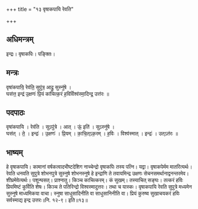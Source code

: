 +++
title = "१३ वृषाकपायि रेवति"

+++
## अधिमन्त्रम्
इन्द्रः। वृषाकपिः। पङ्क्तिः।

## मन्त्रः
वृषा॑कपायि॒ रेव॑ति॒ सुपु॑त्र॒ आदु॒ सुस्नु॑षे ।  
घस॑त्त॒ इन्द्र॑ उ॒क्षणः॑ प्रि॒यं का॑चित्क॒रं ह॒विर्विश्व॑स्मा॒दिन्द्र॒ उत्त॑रः ॥

## पदपाठः
वृषा॑कपायि । रेव॑ति । सुऽपु॑त्रे । आत् । ऊं॒ इति॑ । सुऽस्नु॑षे ।  
घस॑त् । ते॒ । इन्द्रः॑ । उ॒क्षणः॑ । प्रि॒यम् । का॒चि॒त्ऽक॒रम् । ह॒विः । विश्व॑स्मात् । इन्द्रः॑ । उत्ऽत॑रः ॥

## भाष्यम्
हे वृषाकपायि। कामानां वर्षकत्वादभीष्टदेशिग नाच्चेन्द्रो वृषाकपिः तस्य पत्नि। यद्वा। वृषाकपेर्मम मातरित्यर्थः। रेवति धनवति सुपुत्रे शोभनपुत्रे सुस्नुषे शोभनस्नुषे हे इन्द्राणि ते तवायमिन्द्र उक्षणः सेचनसमर्थानाद्वनन्तरमेव। शीघ्रमेवेत्यर्थः। पशून्घसत्। प्राश्नातु। किञ्च काचित्करम्। कं सुखम्। तस्याचित् सङ्घः। तत्करं हविः प्रियमिष्टं कुर्विति शेषः। किञ्च ते पतिरिन्द्रो विश्वस्मादुत्तरः। तथा च यास्कः। वृषाकपायि रेवति सुपुत्रे मध्यमेन सुस्नुषे माध्यमिकया वाचा। स्नुषा साधुसादिनीति वा साधुसानिनीति वा। प्रियं कुरुष्व सुखाचयकरं हविः सर्वस्माद्य इन्द्र उत्तरः॥नि. १२-९। इति॥१३॥